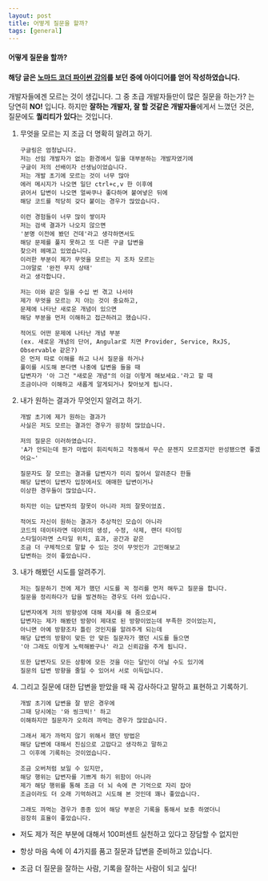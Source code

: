 ```yaml
---
layout: post
title: 어떻게 질문을 할까? 
tags: [general]
---
```


#### 어떻게 질문을 할까?

#### 해당 글은 [노마드 코더 파이썬 강의](https://academy.nomadcoders.co/courses/681401/lectures/12154600)를 보던 중에 아이디어를 얻어 작성하였습니다.


 개발자들에겐 모르는 것이 생깁니다. 그 중 초급 개발자들만이 많은 질문을 하는가? 는 당연히 **NO!** 입니다. 
 하지만 **잘하는 개발자, 잘 할 것같은 개발자들**에게서 느꼈던 것은, 질문에도 **퀄리티가 있다**는 것입니다.

  1. 무엇을 모르는 지 조금 더 명확히 알려고 하기.
   
         구글링은 엄청납니다. 
         저는 선임 개발자가 없는 환경에서 일을 대부분하는 개발자였기에
         구글이 저의 선배이자 선생님이었습니다.
         저는 개발 초기에 모르는 것이 너무 많아
         에러 메시지가 나오면 일단 ctrl+c,v 한 이후에
         긁어서 답변이 나오면 얼싸쿠나 좋다하며 붙여넣은 뒤에
         해당 코드를 적당히 갖다 붙이는 경우가 많았습니다.
         
         이런 경험들이 너무 많이 쌓이자 
         저는 검색 결과가 나오지 않으면 
         '분명 이전에 봤던 건데'라고 생각하면서도 
         해당 문제를 풀지 못하고 또 다른 구글 답변을 
         찾으러 헤매고 있었습니다.
         이러한 부분이 제가 무엇을 모르는 지 조차 모르는 
         그야말로 '완전 무지 상태'
         라고 생각합니다.
         
         저는 이와 같은 일을 수십 번 겪고 나서야
         제가 무엇을 모르는 지 아는 것이 중요하고,
         문제에 나타난 새로운 개념이 있으면 
         해당 부분을 먼저 이해하고 접근하려고 했습니다.

         적어도 어떤 문제에 나타난 개념 부분
         (ex. 새로운 개념의 단어, Angular로 치면 Provider, Service, RxJS, Observable 같은?)
         은 먼저 따로 이해를 하고 나서 질문을 하거나
         풀이를 시도해 본다면 나중에 답변을 들을 때
         답변자가 '아 그건 "새로운 개념"의 이걸 이렇게 해보세요.'라고 할 때
         조금이나마 이해하고 새롭게 알게되거나 찾아보게 됩니다.

  2. 내가 원하는 결과가 무엇인지 알려고 하기.

         개발 초기에 제가 원하는 결과가 
         사실은 저도 모르는 결과인 경우가 굉장히 많았습니다.

         저의 질문은 이러하였습니다.
         'A가 안되는데 뭔가 마법이 휘리릭하고 작동해서 무슨 문젠지 모르겠지만 완성됐으면 좋겠어요~'

         질문자도 잘 모르는 결과를 답변자가 미리 짚어서 알려준다 한들
         해당 답변이 답변자 입장에서도 애매한 답변이거나
         이상한 경우들이 많았습니다.

         하지만 이는 답변자의 잘못이 아니라 저의 잘못이었죠.

         적어도 자신이 원하는 결과가 추상적인 모습이 아니라 
         코드의 데이터라면 데이터의 생성, 수정, 삭제, 랜더 타이밍
         스타일이라면 스타일 위치, 효과, 공간과 같은
         조금 더 구체적으로 말할 수 있는 것이 무엇인가 고민해보고 
         답변하는 것이 좋았습니다.


  3. 내가 해봤던 시도를 알려주기.

         저는 질문하기 전에 제가 했던 시도를 꼭 정리를 먼저 해두고 질문을 합니다.
         질문을 정리하다가 답을 발견하는 경우도 더러 있습니다.
         
         답변자에게 저의 방향성에 대해 제시를 해 줌으로써 
         답변자는 제가 해봤던 방향이 제대로 된 방향이었는데 부족한 것이었는지,
         아니면 아예 방향조차 틀린 것인지를 알려주게 되는데
         해당 답변의 방향이 맞든 안 맞든 질문자가 했던 시도를 들으면
         '아 그래도 이렇게 노력해봤구나' 라고 신뢰감을 주게 됩니다.
         
         또한 답변자도 모든 상황에 모든 것을 아는 달인이 아닐 수도 있기에
         질문의 답변 방향을 줄일 수 있어서 서로 이득입니다.

  4. 그리고 질문에 대한 답변을 받았을 때 꼭 감사하다고 말하고 표현하고 기록하기.

         개발 초기에 답변을 잘 받은 경우에 
         그때 당시에는 '와 씽크빅!' 하고 
         이해하지만 질문자가 오히려 까먹는 경우가 많았습니다.

         그래서 제가 까먹지 않기 위해서 했던 방법은 
         해당 답변에 대해서 진심으로 고맙다고 생각하고 말하고
         그 이후에 기록하는 것이었습니다.

         조금 오버처럼 보일 수 있지만, 
         해당 행위는 답변자를 기쁘게 하기 위함이 아니라
         제가 해당 행위를 통해 조금 더 뇌 속에 큰 기억으로 자리 잡아
         조금이라도 더 오래 기억하려고 시도해 본 것인데 꽤나 좋았습니다.

         그래도 까먹는 경우가 종종 있어 해당 부분은 기록을 통해서 보충 하였더니
         굉장히 효율이 좋았습니다.


 - 저도 제가 적은 부분에 대해서 100퍼센트 실천하고 있다고 장담할 수 없지만

 - 항상 마음 속에 이 4가지를 품고 질문과 답변을 준비하고 있습니다.

 - 조금 더 질문을 잘하는 사람, 기록을 잘하는 사람이 되고 싶다!